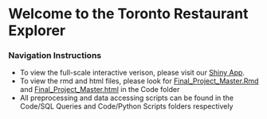 # Welcome to the Toronto Restaurant Explorer

### Navigation Instructions

* To view the full-scale interactive verison, please visit our [Shiny App](https://edav-yelp.shinyapps.io/shiny/).
* To view the rmd and html files, please look for [Final_Project_Master.Rmd](https://github.com/thegreatwarlo/EDAV_project/tree/master/Code/Final_Project_Master.Rmd) 
and [Final_Project_Master.html](https://github.com/thegreatwarlo/EDAV_project/tree/master/Code/Final_Project_Master.tml) in the Code folder
* All preprocessing and data accessing scripts can be found in the Code/SQL Queries and Code/Python Scripts folders respectively

